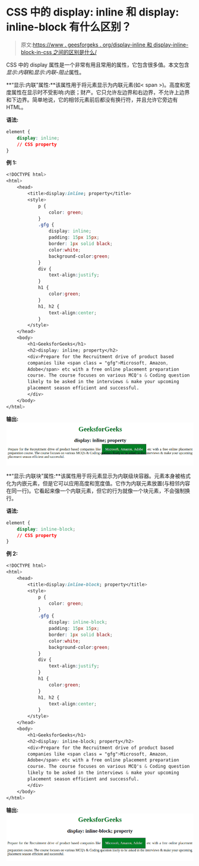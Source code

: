 # CSS 中的 display: inline 和 display: inline-block 有什么区别？

> 原文:[https://www . geesforgeks . org/display-inline 和 display-inline-block-in-css 之间的区别是什么/](https://www.geeksforgeeks.org/what-is-the-difference-between-display-inline-and-display-inline-block-in-css/)

CSS 中的 display 属性是一个非常有用且常用的属性，它包含很多值。本文包含*显示:内联*和*显示:内联-阻止*属性。

**“显示:内联”属性:**该属性用于将元素显示为内联元素(如< span >)。高度和宽度属性在显示时不受影响:内嵌；财产。它只允许左边界和右边界，不允许上边界和下边界。简单地说，它的相邻元素前后都没有换行符，并且允许它旁边有 HTML。

**语法:**

```css
element {
    display: inline;
    // CSS property
}

```

**例 1:**

```css
<!DOCTYPE html>
<html>
    <head>
        <title>display:inline; property</title>
        <style>
            p {
                color: green;
            }
            .gfg {
                display: inline;
                padding: 15px 15px;
                border: 1px solid black;
                color:white;
                background-color:green;
            }
            div {
                text-align:justify;
            }
            h1 {
                color:green;
            }
            h1, h2 {
                text-align:center;
            }
        </style>
    </head>
    <body>
        <h1>GeeksforGeeks</h1>
        <h2>display: inline; property</h2>
        <div>Prepare for the Recruitment drive of product based
        companies like <span class = "gfg">Microsoft, Amazon, 
        Adobe</span> etc with a free online placement preparation
        course. The course focuses on various MCQ's & Coding question 
        likely to be asked in the interviews & make your upcoming 
        placement season efficient and successful.
        </div>
    </body>
</html>                    
```

**输出:**
![inline](img/216d3914c0ea1f78842a2f6ea6c66ded.png)

**“显示:内联块”属性:**该属性用于将元素显示为内联级块容器。元素本身被格式化为内嵌元素，但是它可以应用高度和宽度值。它作为内联元素放置(与相邻内容在同一行)。它看起来像一个内联元素，但它的行为就像一个块元素，不会强制换行。

**语法:**

```css
element {
    display: inline-block;
    // CSS property
}

```

**例 2:**

```css
<!DOCTYPE html>
<html>
    <head>
        <title>display:inline-block; property</title>
        <style>
            p {
                color: green;
            }
            .gfg {
                display: inline-block;
                padding: 15px 15px;
                border: 1px solid black;
                color:white;
                background-color:green;
            }
            div {
                text-align:justify;
            }
            h1 {
                color:green;
            }
            h1, h2 {
                text-align:center;
            }
        </style>
    </head>
    <body>
        <h1>GeeksforGeeks</h1>
        <h2>display: inline-block; property</h2>
        <div>Prepare for the Recruitment drive of product based
        companies like <span class = "gfg">Microsoft, Amazon, 
        Adobe</span> etc with a free online placement preparation
        course. The course focuses on various MCQ's & Coding question 
        likely to be asked in the interviews & make your upcoming 
        placement season efficient and successful.
        </div>
    </body>
</html>                    
```

**输出:**
![inline-block](img/e39314a5c22d90812b72888d00621624.png)